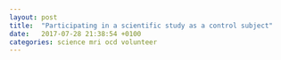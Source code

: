 ```yaml
---
layout: post
title:  "Participating in a scientific study as a control subject"
date:   2017-07-28 21:38:54 +0100
categories: science mri ocd volunteer
---
```

